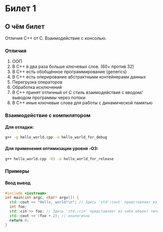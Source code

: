# Билет 1
## О чём билет
Отличия C++ от С. Взаимодействие с консолью.

### Отличия
1. ООП
2. В C++ в два раза больше ключевых слов. (60+ против 32)
3. В C++ есть обобщённое программирование (generics)
4. В C++ есть оперирование абстрактными контейнерами данных
5. Перегрузка операторов
6. Обработка исключений
7. В C++ принят отличный от С стиль взаимодействия с вводом/выводом программы через потоки
8. В C++ иные ключевые слова для работы с динамической памятью

### Взаимодействие с компилятором

#### Для отладки:
```bash
g++ -g hello_world.cpp -o hello_world_for_debug
```
#### Для применения оптимизации уровня -O3:
```bash
g++ hello_world.cpp -O3 -o hello_world_for_release
```

### Примеры

#### Ввод вывод
```cpp
#include <iostream>
int main(int argc, char* argv[]) {
  std::cout << "Hello, world!\n"; // Здесь 'std::cout' представляет из себя объект типа 'iostream'
  int foo;
  std::cin >> foo; // Здесь 'std::cin' представляет из себя объект типа 'iostream'
  std::cout << (foo + 2); // аналогично
  return 0;
}
```
